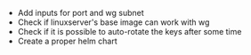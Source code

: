 - Add inputs for port and wg subnet
- Check if linuxserver's base image can work with wg
- Check if it is possible to auto-rotate the keys after some time
- Create a proper helm chart